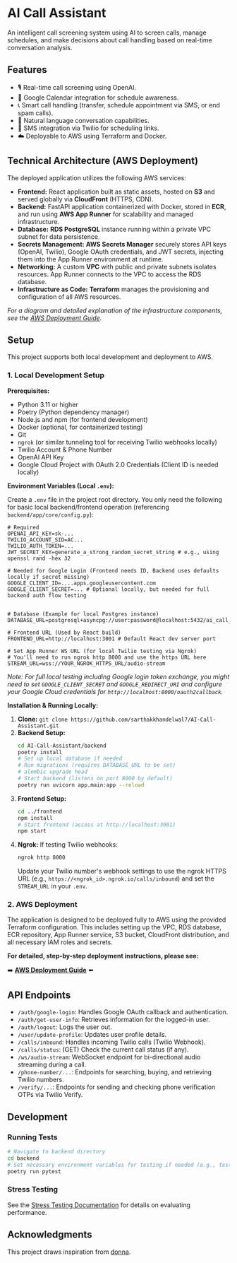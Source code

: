 # AI Call Assistant

An intelligent call screening system using AI to screen calls, manage schedules, and make decisions about call handling based on real-time conversation analysis.

## Features

-   🎙️ Real-time call screening using OpenAI.
-   📅 Google Calendar integration for schedule awareness.
-   📞 Smart call handling (transfer, schedule appointment via SMS, or end spam calls).
-   💬 Natural language conversation capabilities.
-   📱 SMS integration via Twilio for scheduling links.
-   ☁️ Deployable to AWS using Terraform and Docker.

## Technical Architecture (AWS Deployment)

The deployed application utilizes the following AWS services:

-   **Frontend:** React application built as static assets, hosted on **S3** and served globally via **CloudFront** (HTTPS, CDN).
-   **Backend:** FastAPI application containerized with Docker, stored in **ECR**, and run using **AWS App Runner** for scalability and managed infrastructure.
-   **Database:** **RDS PostgreSQL** instance running within a private VPC subnet for data persistence.
-   **Secrets Management:** **AWS Secrets Manager** securely stores API keys (OpenAI, Twilio), Google OAuth credentials, and JWT secrets, injecting them into the App Runner environment at runtime.
-   **Networking:** A custom **VPC** with public and private subnets isolates resources. App Runner connects to the VPC to access the RDS database.
-   **Infrastructure as Code:** **Terraform** manages the provisioning and configuration of all AWS resources.

_For a diagram and detailed explanation of the infrastructure components, see the [AWS Deployment Guide](terraform/instructions.md)._

## Setup

This project supports both local development and deployment to AWS.

### 1. Local Development Setup

**Prerequisites:**

-   Python 3.11 or higher
-   Poetry (Python dependency manager)
-   Node.js and npm (for frontend development)
-   Docker (optional, for containerized testing)
-   Git
-   `ngrok` (or similar tunneling tool for receiving Twilio webhooks locally)
-   Twilio Account & Phone Number
-   OpenAI API Key
-   Google Cloud Project with OAuth 2.0 Credentials (Client ID is needed locally)

**Environment Variables (Local `.env`):**

Create a `.env` file in the project root directory. You only need the following for basic local backend/frontend operation (referencing `backend/app/core/config.py`):

```env
# Required
OPENAI_API_KEY=sk-...
TWILIO_ACCOUNT_SID=AC...
TWILIO_AUTH_TOKEN=...
JWT_SECRET_KEY=generate_a_strong_random_secret_string # e.g., using openssl rand -hex 32

# Needed for Google Login (Frontend needs ID, Backend uses defaults locally if secret missing)
GOOGLE_CLIENT_ID=....apps.googleusercontent.com
GOOGLE_CLIENT_SECRET=... # Optional locally, but needed for full backend auth flow testing


# Database (Example for local Postgres instance)
DATABASE_URL=postgresql+asyncpg://user:password@localhost:5432/ai_call_assistant_dev

# Frontend URL (Used by React build)
FRONTEND_URL=http://localhost:3001 # Default React dev server port

# Set App Runner WS URL (for local Twilio testing via Ngrok)
# You'll need to run ngrok http 8000 and use the https URL here
STREAM_URL=wss://YOUR_NGROK_HTTPS_URL/audio-stream
```

_Note: For full local testing including Google login token exchange, you might need to set `GOOGLE_CLIENT_SECRET` and `GOOGLE_REDIRECT_URI` and configure your Google Cloud credentials for `http://localhost:8000/oauth2callback`._

**Installation & Running Locally:**

1.  **Clone:** `git clone https://github.com/sarthakkhandelwal7/AI-Call-Assistant.git`
2.  **Backend Setup:**
    ```bash
    cd AI-Call-Assistant/backend
    poetry install
    # Set up local database if needed
    # Run migrations (requires DATABASE_URL to be set)
    # alembic upgrade head
    # Start backend (listens on port 8000 by default)
    poetry run uvicorn app.main:app --reload
    ```
3.  **Frontend Setup:**
    ```bash
    cd ../frontend
    npm install
    # Start frontend (access at http://localhost:3001)
    npm start
    ```
4.  **Ngrok:** If testing Twilio webhooks:
    ```bash
    ngrok http 8000
    ```
    Update your Twilio number's webhook settings to use the ngrok HTTPS URL (e.g., `https://<ngrok_id>.ngrok.io/calls/inbound`) and set the `STREAM_URL` in your `.env`.

### 2. AWS Deployment

The application is designed to be deployed fully to AWS using the provided Terraform configuration. This includes setting up the VPC, RDS database, ECR repository, App Runner service, S3 bucket, CloudFront distribution, and all necessary IAM roles and secrets.

**For detailed, step-by-step deployment instructions, please see:**

➡️ **[AWS Deployment Guide](terraform/instructions.md)** ⬅️

## API Endpoints

-   `/auth/google-login`: Handles Google OAuth callback and authentication.
-   `/auth/get-user-info`: Retrieves information for the logged-in user.
-   `/auth/logout`: Logs the user out.
-   `/user/update-profile`: Updates user profile details.
-   `/calls/inbound`: Handles incoming Twilio calls (Twilio Webhook).
-   `/calls/status`: (GET) Check the current call status (if any).
-   `/ws/audio-stream`: WebSocket endpoint for bi-directional audio streaming during a call.
-   `/phone-number/...`: Endpoints for searching, buying, and retrieving Twilio numbers.
-   `/verify/...`: Endpoints for sending and checking phone verification OTPs via Twilio Verify.

## Development

### Running Tests

```bash
# Navigate to backend directory
cd backend
# Set necessary environment variables for testing if needed (e.g., test database URL)
poetry run pytest
```

### Stress Testing

See the [Stress Testing Documentation](backend/tests/stress_tests/README.md) for details on evaluating performance.

## Acknowledgments

This project draws inspiration from [donna](https://github.com/raviriley/donna).
